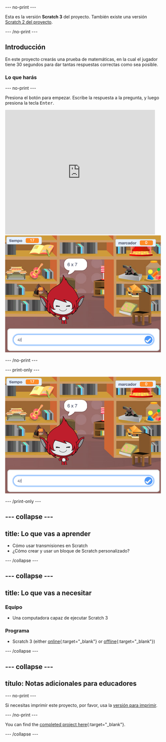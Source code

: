 \--- no-print \---

Esta es la versión **Scratch 3** del proyecto. También existe una versión [Scratch 2 del proyecto](https://projects.raspberrypi.org/en/projects/brain-game-scratch2).

\--- /no-print \---

## Introducción

En este proyecto crearás una prueba de matemáticas, en la cual el jugador tiene 30 segundos para dar tantas respuestas correctas como sea posible.

### Lo que harás

\--- no-print \---

Presiona el botón para empezar. Escribe la respuesta a la pregunta, y luego presiona la tecla <kbd>Enter</kbd>.

<div class="scratch-preview">
  <iframe allowtransparency="true" width="485" height="402" src="https://scratch.mit.edu/projects/embed/250234955/?autostart=false" frameborder="0" scrolling="no"></iframe>
  <img src="images/brain-final.png">
</div>

\--- /no-print \---

\--- print-only \---

![Juego Mental](images/brain-final.png)

\--- /print-only \---

## \--- collapse \---

## title: Lo que vas a aprender

+ Cómo usar transmisiones en Scratch
+ ¿Cómo crear y usar un bloque de Scratch personalizado?

\--- /collapse \---

## \--- collapse \---

## title: Lo que vas a necesitar

### Equipo

+ Una computadora capaz de ejecutar Scratch 3

### Programa

+ Scratch 3 (either [online](https://rpf.io/scratchon){:target="_blank"} or [offline](https://rpf.io/scratchoff){:target="_blank"})

\--- /collapse \---

## \--- collapse \---

## título: Notas adicionales para educadores

\--- no-print \---

Si necesitas imprimir este proyecto, por favor, usa la [versión para imprimir](https://projects.raspberrypi.org/en/projects/brain-game/print).

\--- /no-print \---

You can find the [completed project here](https://rpf.io/p/en/brain-game-get){:target="_blank"}.

\--- /collapse \---